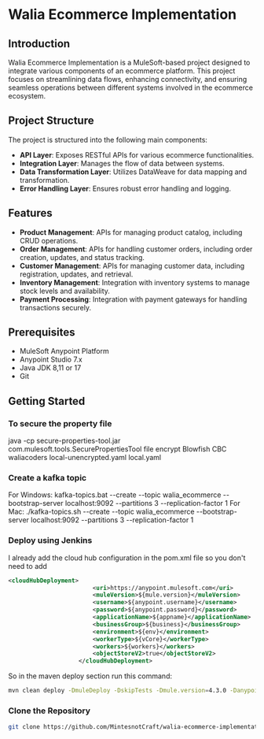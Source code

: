 # Walia Ecommerce Implementation

## Introduction
Walia Ecommerce Implementation is a MuleSoft-based project designed to integrate various components of an ecommerce platform. This project focuses on streamlining data flows, enhancing connectivity, and ensuring seamless operations between different systems involved in the ecommerce ecosystem.

## Project Structure
The project is structured into the following main components:
- **API Layer**: Exposes RESTful APIs for various ecommerce functionalities.
- **Integration Layer**: Manages the flow of data between systems.
- **Data Transformation Layer**: Utilizes DataWeave for data mapping and transformation.
- **Error Handling Layer**: Ensures robust error handling and logging.

## Features
- **Product Management**: APIs for managing product catalog, including CRUD operations.
- **Order Management**: APIs for handling customer orders, including order creation, updates, and status tracking.
- **Customer Management**: APIs for managing customer data, including registration, updates, and retrieval.
- **Inventory Management**: Integration with inventory systems to manage stock levels and availability.
- **Payment Processing**: Integration with payment gateways for handling transactions securely.

## Prerequisites
- MuleSoft Anypoint Platform
- Anypoint Studio 7.x
- Java JDK 8,11 or 17
- Git

## Getting Started

### To secure the property file
java -cp secure-properties-tool.jar com.mulesoft.tools.SecurePropertiesTool file encrypt Blowfish CBC waliacoders local-unencrypted.yaml local.yaml

### Create a kafka topic
For Windows: kafka-topics.bat --create --topic walia_ecommerce --bootstrap-server localhost:9092 --partitions 3 --replication-factor 1
For Mac: ./kafka-topics.sh --create --topic walia_ecommerce --bootstrap-server localhost:9092 --partitions 3 --replication-factor 1


### Deploy using Jenkins
I already add the cloud hub configuration in the pom.xml file so you don't need to add

```xml
<cloudHubDeployment>
						<uri>https://anypoint.mulesoft.com</uri>
						<muleVersion>${mule.version}</muleVersion>
						<username>${anypoint.username}</username>
						<password>${anypoint.password}</password>
						<applicationName>${appname}</applicationName>
						<businessGroup>${business}</businessGroup>
						<environment>${env}</environment>
						<workerType>${vCore}</workerType>
						<workers>${workers}</workers>
						<objectStoreV2>true</objectStoreV2>
					</cloudHubDeployment>
```

So in the maven deploy section run this command:

```bash
mvn clean deploy -DmuleDeploy -DskipTests -Dmule.version=4.3.0 -Danypoint.username=yourusername -Danypoint.password=yourpassword -Denv=Sandbox -Dappname=walia-ecommerce -Dbusiness=MuleSoft -DvCore=Micro -Dworkers=1 
```

### Clone the Repository
```bash
git clone https://github.com/MintesnotCraft/walia-ecommerce-implementation.git

